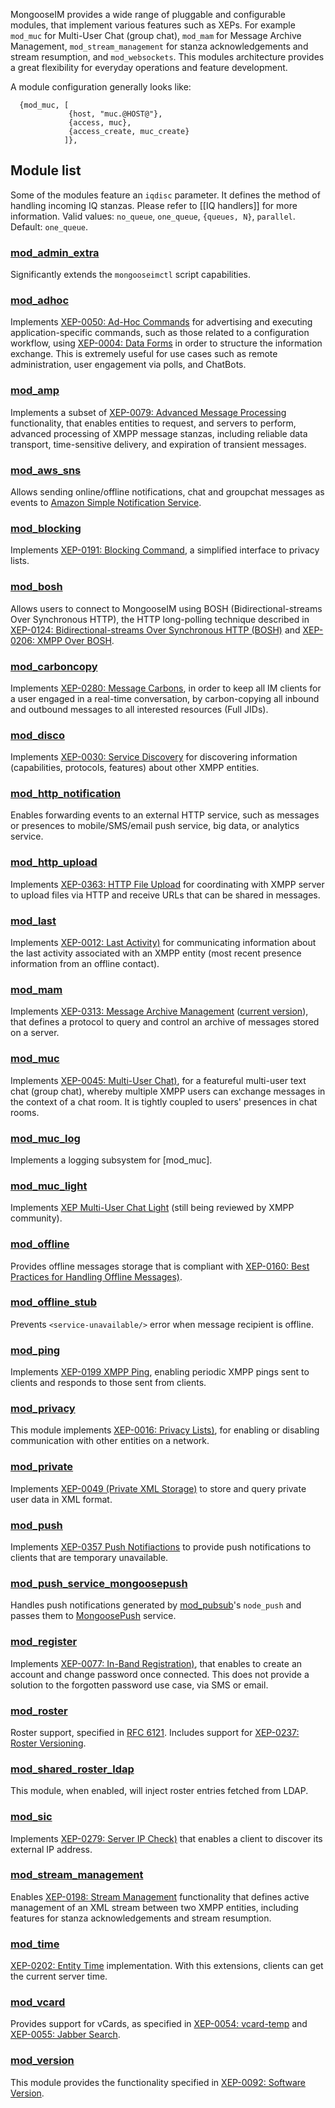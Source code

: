 MongooseIM provides a wide range of pluggable and configurable modules, that implement various features such as XEPs. For example `mod_muc` for Multi-User Chat (group chat), `mod_mam` for Message Archive Management, `mod_stream_management` for stanza acknowledgements and stream resumption, and `mod_websockets`. This modules architecture provides a great flexibility for everyday operations and feature development.

A module configuration generally looks like:
```
  {mod_muc, [
             {host, "muc.@HOST@"},
             {access, muc},
             {access_create, muc_create}
            ]},
```

## Module list
Some of the modules feature an `iqdisc` parameter. It defines the method of handling incoming IQ stanzas. Please refer to [[IQ handlers]] for more information. Valid values: `no_queue`, `one_queue`, `{queues, N}`, `parallel`. Default: `one_queue`.

### [mod_admin_extra](../modules/mod_admin_extra.md)
Significantly extends the `mongooseimctl` script capabilities.

### [mod_adhoc](../modules/mod_adhoc.md)
Implements [XEP-0050: Ad-Hoc Commands](http://xmpp.org/extensions/xep-0050.html) for advertising and executing application-specific commands, such as those related to a configuration workflow, using [XEP-0004: Data Forms](http://xmpp.org/extensions/xep-0004.html) in order to structure the information exchange. This is extremely useful for use cases such as remote administration, user engagement via polls, and ChatBots.

### [mod_amp](../modules/mod_amp.md)
Implements a subset of [XEP-0079: Advanced Message Processing](http://xmpp.org/extensions/xep-0079.html) functionality, that enables entities to request, and servers to perform, advanced processing of XMPP message stanzas, including reliable data transport, time-sensitive delivery, and expiration of transient messages.

### [mod_aws_sns](../modules/mod_aws_sns.md)
Allows sending online/offline notifications, chat and groupchat messages as events to [Amazon Simple Notification Service](https://aws.amazon.com/sns/).

### [mod_blocking](../modules/mod_blocking.md)
Implements [XEP-0191: Blocking Command](http://xmpp.org/extensions/xep-0191.html), a simplified interface to privacy lists.

### [mod_bosh](../modules/mod_bosh.md)
Allows users to connect to MongooseIM using BOSH (Bidirectional-streams Over Synchronous HTTP), the HTTP long-polling technique described in [XEP-0124: Bidirectional-streams Over Synchronous HTTP (BOSH)](http://xmpp.org/extensions/xep-0124.html) and [XEP-0206: XMPP Over BOSH](http://xmpp.org/extensions/xep-0206.html).

### [mod_carboncopy](../modules/mod_carboncopy.md)
Implements [XEP-0280: Message Carbons](http://xmpp.org/extensions/xep-0280.html), in order to keep all IM clients for a user engaged in a real-time conversation, by carbon-copying all inbound and outbound messages to all interested resources (Full JIDs).

### [mod_disco](../modules/mod_disco.md)
Implements [XEP-0030: Service Discovery](http://xmpp.org/extensions/xep-0030.html) for discovering information (capabilities, protocols, features) about other XMPP entities.

### [mod_http_notification](../modules/mod_http_notification.md)
Enables forwarding events to an external HTTP service, such as messages or presences to mobile/SMS/email push service, big data, or analytics service.

### [mod_http_upload](../modules/mod_http_upload.md)
Implements [XEP-0363: HTTP File Upload](https://xmpp.org/extensions/xep-0363.html) for coordinating with XMPP server to upload files via HTTP and receive URLs that can be shared in messages.

### [mod_last](../modules/mod_last.md)
Implements [XEP-0012: Last Activity)](http://xmpp.org/extensions/xep-0012.html) for communicating information about the last activity associated with an XMPP entity (most recent presence information from an offline contact).

### [mod_mam](../modules/mod_mam.md)
Implements [XEP-0313: Message Archive Management](http://xmpp.org/extensions/attic/xep-0313.html) ([current version](http://xmpp.org/extensions/xep-0313.html)), that defines a protocol to query and control an archive of messages stored on a server.

### [mod_muc](../modules/mod_muc.md)
Implements [XEP-0045: Multi-User Chat)](http://xmpp.org/extensions/xep-0045.html), for a featureful multi-user text chat (group chat), whereby multiple XMPP users can exchange messages in the context of a chat room. It is tightly coupled to users' presences in chat rooms.

### [mod_muc_log](../modules/mod_muc_log.md)
Implements a logging subsystem for [mod_muc].

### [mod_muc_light](../modules/mod_muc_light.md)
Implements [XEP Multi-User Chat Light](https://github.com/xsf/xeps/pull/118) (still being reviewed by XMPP community).

### [mod_offline](../modules/mod_offline.md)
Provides offline messages storage that is compliant with [XEP-0160: Best Practices for Handling Offline Messages)](http://xmpp.org/extensions/xep-0160.html).

### [mod_offline_stub](../modules/mod_offline_stub.md)
Prevents `<service-unavailable/>` error when message recipient is offline.

### [mod_ping](../modules/mod_ping.md)
Implements [XEP-0199 XMPP Ping](http://xmpp.org/extensions/xep-0199.html), enabling periodic XMPP pings sent to clients and responds to those sent from clients.

### [mod_privacy](../modules/mod_privacy.md)
This module implements [XEP-0016: Privacy Lists)](http://xmpp.org/extensions/xep-0016.html), for enabling or disabling communication with other entities on a network.

### [mod_private](../modules/mod_private.md)
Implements [XEP-0049 (Private XML Storage)](http://xmpp.org/extensions/xep-0049.html) to store and query private user data in XML format.

### [mod_push](../modules/mod_push.md)
Implements [XEP-0357 Push Notifiactions](https://xmpp.org/extensions/xep-0357.html) to provide push notifications to clients that are temporary unavailable.

### [mod_push_service_mongoosepush](../modules/mod_push_service_mongoosepush.md)
Handles push notifications generated by [mod_pubsub](../modules/mod_pubsub.md)'s `node_push` and passes them to [MongoosePush](https://github.com/esl/MongoosePush) service.


### [mod_register](../modules/mod_register.md)
Implements [XEP-0077: In-Band Registration)](http://xmpp.org/extensions/xep-0077.html), that enables to create an account and change password once connected. This does not provide a solution to the forgotten password use case, via SMS or email.

### [mod_roster](../modules/mod_roster.md)
Roster support, specified in [RFC 6121](http://xmpp.org/rfcs/rfc6121.html). Includes support for [XEP-0237: Roster Versioning](http://xmpp.org/extensions/xep-0237.html).

### [mod_shared_roster_ldap](../modules/mod_shared_roster_ldap.md)
This module, when enabled, will inject roster entries fetched from LDAP.

### [mod_sic](../modules/mod_sic.md)
Implements [XEP-0279: Server IP Check)](http://xmpp.org/extensions/xep-0279.html) that enables a client to discover its external IP address.

### [mod_stream_management](../modules/mod_stream_management.md)
Enables [XEP-0198: Stream Management](http://xmpp.org/extensions/xep-0198.html) functionality that defines active management of an XML stream between two XMPP entities, including features for stanza acknowledgements and stream resumption.

### [mod_time](../modules/mod_time.md)
[XEP-0202: Entity Time](http://www.xmpp.org/extensions/xep-0202.html) implementation. With this extensions, clients can get the current server time.

### [mod_vcard](../modules/mod_vcard.md)
Provides support for vCards, as specified in [XEP-0054: vcard-temp](http://xmpp.org/extensions/xep-0054.html) and [XEP-0055: Jabber Search](http://xmpp.org/extensions/xep-0055.html).

### [mod_version](../modules/mod_version.md)
This module provides the functionality specified in [XEP-0092: Software Version](https://xmpp.org/extensions/xep-0092.html).

